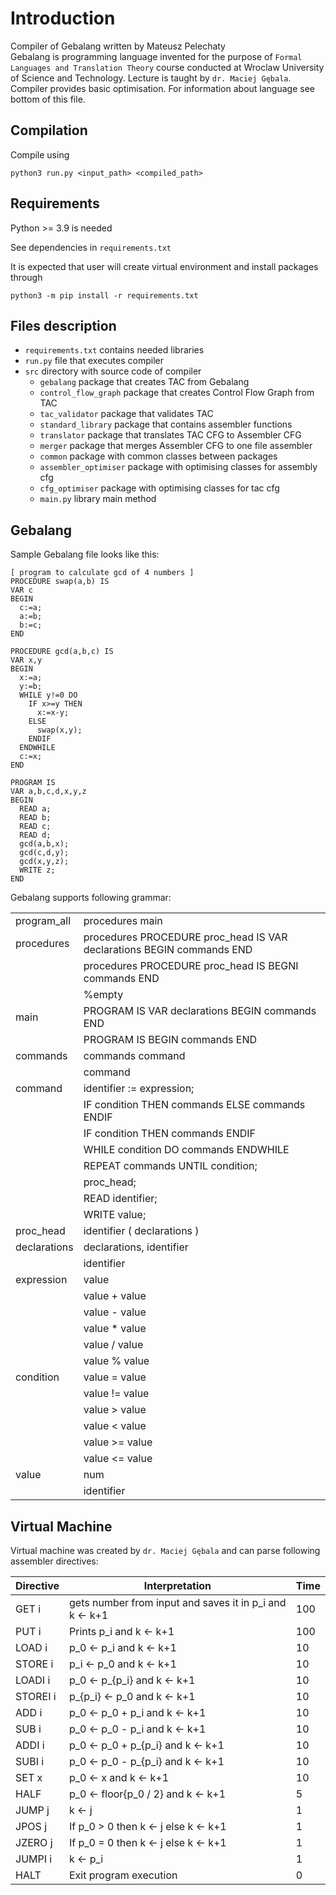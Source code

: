 # Introduction
Compiler of Gebalang written by Mateusz Pelechaty  
Gebalang is programming language invented for the purpose of `Formal Languages and Translation Theory` course conducted at Wroclaw University of Science and Technology.
Lecture is taught by `dr. Maciej Gębala`. Compiler provides basic optimisation.
For information about language see bottom of this file.

## Compilation
Compile using
```
python3 run.py <input_path> <compiled_path>
```
## Requirements
Python >= 3.9 is needed  

See dependencies in ```requirements.txt```

It is expected that user will create virtual environment and install packages through
```
python3 -m pip install -r requirements.txt
```
## Files description

- `requirements.txt` contains needed libraries
- `run.py` file that executes compiler
- `src` directory with source code of compiler
    - `gebalang` package that creates TAC from Gebalang
    - `control_flow_graph` package that creates Control Flow Graph from TAC
    - `tac_validator` package that validates TAC
    - `standard_library` package that contains assembler functions
    - `translator` package that translates TAC CFG to Assembler CFG
    - `merger` package that merges Assembler CFG to one file assembler
    - `common` package with common classes between packages
    - `assembler_optimiser` package with optimising classes for assembly cfg
    - `cfg_optimiser` package with optimising classes for tac cfg
    - `main.py` library main method

## Gebalang
Sample Gebalang file looks like this:
```
[ program to calculate gcd of 4 numbers ]
PROCEDURE swap(a,b) IS
VAR c
BEGIN
  c:=a;
  a:=b;
  b:=c;
END

PROCEDURE gcd(a,b,c) IS
VAR x,y
BEGIN
  x:=a;
  y:=b;
  WHILE y!=0 DO
    IF x>=y THEN 
      x:=x-y;
    ELSE 
      swap(x,y);
    ENDIF
  ENDWHILE
  c:=x;
END

PROGRAM IS
VAR a,b,c,d,x,y,z
BEGIN
  READ a;
  READ b;
  READ c;
  READ d;
  gcd(a,b,x);
  gcd(c,d,y);
  gcd(x,y,z);
  WRITE z;
END
```
Gebalang supports following grammar:

|               |                                                                       |
|---------------|-----------------------------------------------------------------------|
| program_all   | procedures main                                                       |
| procedures    | procedures PROCEDURE proc_head IS VAR declarations BEGIN commands END |
|               | procedures PROCEDURE proc_head IS BEGNI commands END                  |
|               | %empty                                                                |
| main          | PROGRAM IS VAR declarations BEGIN commands END                        |
|               | PROGRAM IS BEGIN commands END                                         |
| commands      | commands command                                                      |
|               | command                                                               |
| command       | identifier := expression;                                             |
|               | IF condition THEN commands ELSE commands ENDIF                        |
|               | IF condition THEN commands ENDIF                                      |
|               | WHILE condition DO commands ENDWHILE                                  |
|               | REPEAT commands UNTIL condition;                                      |
|               | proc_head;                                                            |
|               | READ identifier;                                                      |
|               | WRITE value;                                                          |
| proc_head     | identifier ( declarations )                                           |
| declarations  | declarations, identifier                                              |
|               | identifier                                                            |
| expression    | value                                                                 |
|               | value + value                                                         |
|               | value - value                                                         |
|               | value * value                                                         |
|               | value / value                                                         |
|               | value % value                                                         |
| condition     | value = value                                                         |
|               | value != value                                                        |
|               | value > value                                                         |
|               | value < value                                                         |
|               | value >= value                                                        |
|               | value <= value                                                        |
| value         | num                                                                   |
|               | identifier                                                            |




## Virtual Machine
Virtual machine was created by `dr. Maciej Gębala` and can parse following assembler directives:

| Directive | Interpretation                                          | Time |
|-----------|---------------------------------------------------------|------|
| GET i     | gets number from input and saves it in p_i and k <- k+1 | 100  |
| PUT i     | Prints p_i and k <- k+1                                 | 100  |
| LOAD i    | p_0 <- p_i and k <- k+1                                 | 10   |
| STORE i   | p_i <- p_0 and k <- k+1                                 | 10   |
| LOADI i   | p_0 <- p_{p_i} and k <- k+1                             | 10   |
| STOREI i  | p_{p_i} <- p_0 and k <- k+1                             | 10   |
| ADD i     | p_0 <- p_0 + p_i and k <- k+1                           | 10   |
| SUB i     | p_0 <- p_0 - p_i and k <- k+1                           | 10   |
| ADDI i    | p_0 <- p_0 + p_{p_i} and k <- k+1                       | 10   |
| SUBI i    | p_0 <- p_0 - p_{p_i} and k <- k+1                       | 10   |
| SET x     | p_0 <- x  and k <- k+1                                  | 10   |
| HALF      | p_0 <- floor{p_0 / 2} and k <- k+1                      | 5    |
| JUMP j    | k <- j                                                  | 1    |
| JPOS j    | If p_0 > 0 then k <- j else k <- k+1                    | 1    |
| JZERO j   | If p_0 = 0 then k <- j else k <- k+1                    | 1    |
| JUMPI i   | k <- p_i                                                | 1    |
| HALT      | Exit program execution                                  | 0    |
